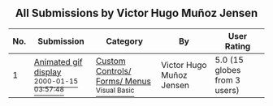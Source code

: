 ﻿<div align="center">

## All Submissions by Victor Hugo Muñoz Jensen

</div>

No.  | Submission | Category | By   | User Rating
---- | ---------- | -------- | ---- | -----------
1 | [Animated gif display<br /><sup>2000-01-15 03:57:48</sup>](https://github.com/Planet-Source-Code/victor-hugo-mu-oz-jensen-animated-gif-display__1-5520) | [Custom Controls/ Forms/  Menus<br /><sup>Visual Basic</sup>](../ByCategory/custom-controls-forms-menus__1-4.md) | Victor Hugo Muñoz Jensen | 5.0 (15 globes from 3 users)
